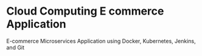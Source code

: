 # Cloud Computing E commerce Application
E-commerce Microservices Application using Docker, Kubernetes, Jenkins, and Git
